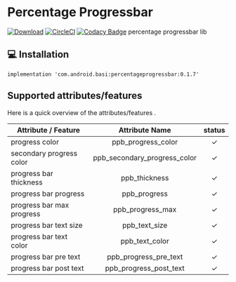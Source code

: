 # Percentage Progressbar
[![Download](https://api.bintray.com/packages/basil/maven/PercentageProgressBar/images/download.svg)](https://bintray.com/basil/maven/PercentageProgressBar/_latestVersion)
[![CircleCI](https://circleci.com/gh/e4basil/PercentageProgressBar.svg?style=svg)](https://circleci.com/gh/e4basil/PercentageProgressBar)
[![Codacy Badge](https://api.codacy.com/project/badge/Grade/45ca699046fd493db45ea91a9bafc40b)](https://www.codacy.com/app/e4basil/PercentageProgressBar?utm_source=github.com&amp;utm_medium=referral&amp;utm_content=e4basil/PercentageProgressBar&amp;utm_campaign=Badge_Grade)
    percentage progressbar lib

## 💻 Installation

    implementation 'com.android.basi:percentageprogressbar:0.1.7'


## Supported attributes/features
Here is a quick overview of the attributes/features .

|Attribute / Feature|Attribute Name |status|
|-------       |:-----------:|:-----------:|
|progress color  |   ppb_progress_color   |✓|
|secondary progress color  |   ppb_secondary_progress_color   |✓|
|progress bar thickness       |   ppb_thickness   |✓|
|progress bar progress |    ppb_progress  |✓|
|progress bar max progress    |   ppb_progress_max  |✓|
|progress bar text size     |    ppb_text_size    |✓|
|progress bar text color     |    ppb_text_color   |✓|
|progress bar pre text     |    ppb_progress_pre_text    |✓|
|progress bar post text     |   ppb_progress_post_text    |✓|
